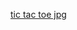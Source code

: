 [tic tac toe jpg](https://user-images.githubusercontent.com/41434431/165505137-664c0753-c845-44bd-baff-54c7e63c3b33.jpg)
